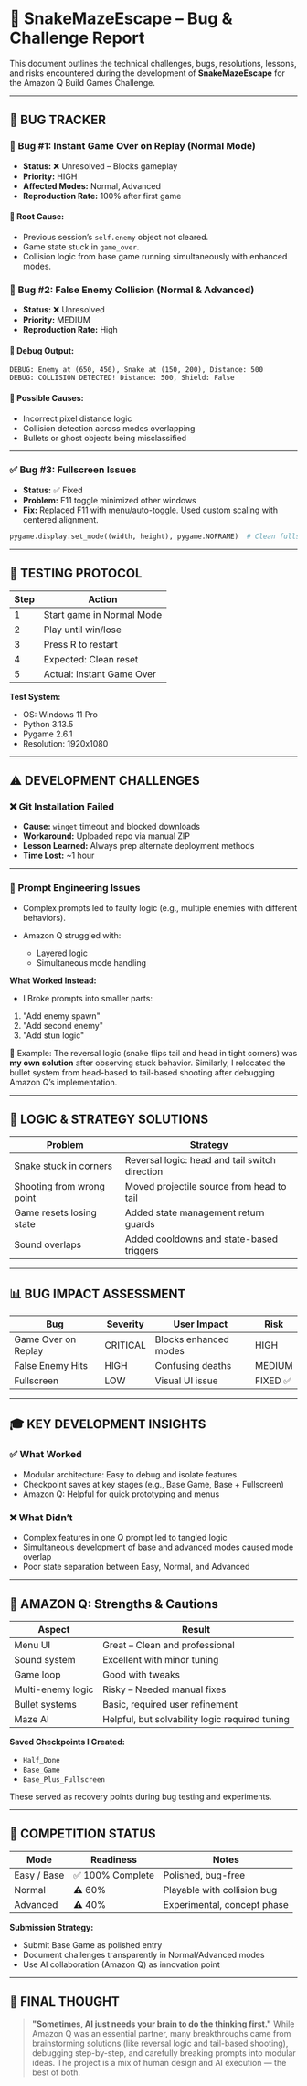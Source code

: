 # 🧪 SnakeMazeEscape – Bug & Challenge Report

This document outlines the technical challenges, bugs, resolutions, lessons, and risks encountered during the development of **SnakeMazeEscape** for the Amazon Q Build Games Challenge.

---

## 🐛 BUG TRACKER

### 🔴 Bug #1: Instant Game Over on Replay (Normal Mode)

* **Status:** ❌ Unresolved – Blocks gameplay
* **Priority:** HIGH
* **Affected Modes:** Normal, Advanced
* **Reproduction Rate:** 100% after first game

#### 🔬 Root Cause:

* Previous session’s `self.enemy` object not cleared.
* Game state stuck in `game_over`.
* Collision logic from base game running simultaneously with enhanced modes.


### 🔴 Bug #2: False Enemy Collision (Normal & Advanced)

* **Status:** ❌ Unresolved
* **Priority:** MEDIUM
* **Reproduction Rate:** High

#### 🧪 Debug Output:

```
DEBUG: Enemy at (650, 450), Snake at (150, 200), Distance: 500
DEBUG: COLLISION DETECTED! Distance: 500, Shield: False
```

#### 📌 Possible Causes:

* Incorrect pixel distance logic
* Collision detection across modes overlapping
* Bullets or ghost objects being misclassified

---

### ✅ Bug #3: Fullscreen Issues

* **Status:** ✅ Fixed
* **Problem:** F11 toggle minimized other windows
* **Fix:** Replaced F11 with menu/auto-toggle. Used custom scaling with centered alignment.

```python
pygame.display.set_mode((width, height), pygame.NOFRAME)  # Clean fullscreen
```

---

## 🧪 TESTING PROTOCOL

| Step | Action                    |
| ---- | ------------------------- |
| 1    | Start game in Normal Mode |
| 2    | Play until win/lose       |
| 3    | Press R to restart        |
| 4    | Expected: Clean reset     |
| 5    | Actual: Instant Game Over |

**Test System:**

* OS: Windows 11 Pro
* Python 3.13.5
* Pygame 2.6.1
* Resolution: 1920x1080

---

## ⚠️ DEVELOPMENT CHALLENGES

### ❌ Git Installation Failed

* **Cause:** `winget` timeout and blocked downloads
* **Workaround:** Uploaded repo via manual ZIP
* **Lesson Learned:** Always prep alternate deployment methods
* **Time Lost:** \~1 hour

---

### 🧠 Prompt Engineering Issues

* Complex prompts led to faulty logic (e.g., multiple enemies with different behaviors).
* Amazon Q struggled with:

  * Layered logic
  * Simultaneous mode handling

**What Worked Instead:**

*  I Broke prompts into smaller parts:

  1. "Add enemy spawn"
  2. "Add second enemy"
  3. "Add stun logic"

🧠 Example:
The reversal logic (snake flips tail and head in tight corners) was **my own solution** after observing stuck behavior.
Similarly, I relocated the bullet system from head-based to tail-based shooting after debugging Amazon Q’s implementation.

---

## 🧩 LOGIC & STRATEGY SOLUTIONS

| Problem                   | Strategy                                       |
| ------------------------- | ---------------------------------------------- |
| Snake stuck in corners    | Reversal logic: head and tail switch direction |
| Shooting from wrong point | Moved projectile source from head to tail      |
| Game resets losing state  | Added state management return guards           |
| Sound overlaps            | Added cooldowns and state-based triggers       |

---

## 📊 BUG IMPACT ASSESSMENT

| Bug                 | Severity | User Impact           | Risk    |
| ------------------- | -------- | --------------------- | ------- |
| Game Over on Replay | CRITICAL | Blocks enhanced modes | HIGH    |
| False Enemy Hits    | HIGH     | Confusing deaths      | MEDIUM  |
| Fullscreen          | LOW      | Visual UI issue       | FIXED ✅ |

---

## 🎓 KEY DEVELOPMENT INSIGHTS

### ✅ What Worked

* Modular architecture: Easy to debug and isolate features
* Checkpoint saves at key stages (e.g., Base Game, Base + Fullscreen)
* Amazon Q: Helpful for quick prototyping and menus

### ❌ What Didn’t

* Complex features in one Q prompt led to tangled logic
* Simultaneous development of base and advanced modes caused mode overlap
* Poor state separation between Easy, Normal, and Advanced

---

## 🤖 AMAZON Q: Strengths & Cautions

| Aspect            | Result                                         |
| ----------------- | ---------------------------------------------- |
| Menu UI           | Great – Clean and professional                 |
| Sound system      | Excellent with minor tuning                    |
| Game loop         | Good with tweaks                               |
| Multi-enemy logic | Risky – Needed manual fixes                    |
| Bullet systems    | Basic, required user refinement                |
| Maze AI           | Helpful, but solvability logic required tuning |

**Saved Checkpoints I Created:**

* `Half_Done`
* `Base_Game`
* `Base_Plus_Fullscreen`

These served as recovery points during bug testing and experiments.

---

## 🚀 COMPETITION STATUS

| Mode        | Readiness       | Notes                       |
| ----------- | --------------- | --------------------------- |
| Easy / Base | ✅ 100% Complete | Polished, bug-free          |
| Normal      | ⚠️ 60%          | Playable with collision bug |
| Advanced    | ⚠️ 40%          | Experimental, concept phase |

**Submission Strategy:**

* Submit Base Game as polished entry
* Document challenges transparently in Normal/Advanced modes
* Use AI collaboration (Amazon Q) as innovation point

---

## 🏁 FINAL THOUGHT

> **"Sometimes, AI just needs your brain to do the thinking first."**
> While Amazon Q was an essential partner, many breakthroughs came from brainstorming solutions (like reversal logic and tail-based shooting), debugging step-by-step, and carefully breaking prompts into modular ideas. The project is a mix of human design and AI execution — the best of both.


